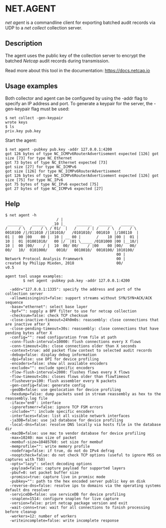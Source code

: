 # NET.AGENT

*net agent* is a commandline client for exporting batched audit records via UDP to a *net collect* collection server.

## Description

The agent uses the public key of the collection server to encrypt the batched *Netcap* audit records during transmission.

Read more about this tool in the documentation: https://docs.netcap.io

## Usage examples

Both collector and agent can be configured by using the -addr flag to specify an IP address and port. To generate a keypair for the server, the -gen-keypair flag must be used:

    $ net collect -gen-keypair 
    wrote keys
    $ ls
    priv.key pub.key

Start the agent:

    $ net agent -pubkey pub.key -addr 127.0.0.1:4200
    got 126 bytes of type NC_ICMPv6RouterAdvertisement expected [126] got size [73] for type NC_Ethernet
    got 73 bytes of type NC_Ethernet expected [73]
    got size [27] for type NC_ICMPv6
    got size [126] for type NC_ICMPv6RouterAdvertisement
    got 126 bytes of type NC_ICMPv6RouterAdvertisement expected [126] got size [75] for type NC_IPv6
    got 75 bytes of type NC_IPv6 expected [75]
    got 27 bytes of type NC_ICMPv6 expected [27]

## Help

    $ net agent -h
                           / |
     _______    ______   _10 |_     _______   ______    ______
    /     / \  /    / \ / 01/  |   /     / | /    / \  /    / \
    0010100 /|/011010 /|101010/   /0101010/  001010  |/100110  |
    01 |  00 |00    00 |  10 | __ 00 |       /    10 |00 |  01 |
    10 |  01 |01001010/   00 |/  |01 \_____ /0101000 |00 |__10/|
    10 |  00 |00/    / |  10  00/ 00/    / |00    00 |00/   00/
    00/   10/  0101000/    0010/   0010010/  0010100/ 1010100/
                                                      00 |
    Network Protocol Analysis Framework               00 |
    created by Philipp Mieden, 2018                   00/
    v0.5
    
    agent tool usage examples:
            $ net agent -pubkey pub.key -addr 127.0.0.1:4200
    
      -addr="127.0.0.1:1335": specify the address and port of the collection server
      -allowmissinginit=false: support streams without SYN/SYN+ACK/ACK sequence
      -base="ethernet": select base layer
      -bpf="": supply a BPF filter to use for netcap collection
      -checksum=false: check TCP checksum
      -close-inactive-timeout=24h0m0s: reassembly: close connections that are inactive after X
      -close-pending-timeout=30s: reassembly: close connections that have pending bytes after X
      -config="": read configuration from file at path
      -conn-flush-interval=10000: flush connections every X flows
      -conn-timeout=10s: close connections older than X seconds
      -context=true: add packet flow context to selected audit records
      -debug=false: display debug information
      -dpi=false: use DPI for device profiling
      -encoders=false: show all available encoders
      -exclude="": exclude specific encoders
      -flow-flush-interval=2000: flushes flows every X flows
      -flow-timeout=10s: closes flows older than flowTimeout
      -flushevery=100: flush assembler every N packets
      -gen-config=false: generate config
      -geoDB=false: use geolocation for device profiling
      -hexdump=false: dump packets used in stream reassembly as hex to the reassembly.log file
      -iface="en0": interface
      -ignorefsmerr=false: ignore TCP FSM errors
      -include="": include specific encoders
      -interfaces=false: list all visible network interfaces
      -ja3DB=false: use ja3 database for device profiling
      -local-dns=false: resolve DNS locally via hosts file in the database dir
      -macDB=false: use mac to vendor database for device profiling
      -max=10240: max size of packet
      -membuf-size=10485760: set size for membuf
      -memprofile="": write memory profile
      -nodefrag=false: if true, do not do IPv4 defrag
      -nooptcheck=false: do not check TCP options (useful to ignore MSS on captures with TSO)
      -opts="lazy": select decoding options
      -payload=false: capture payload for supported layers
      -pbuf=0: set packet buffer size
      -promisc=true: capture live in promisc mode
      -pubkey="": path to the hex encoded server public key on disk
      -reverse-dns=false: resolve ips to domains via the operating systems default dns resolver
      -serviceDB=false: use serviceDB for device profiling
      -snaplen=1514: configure snaplen for live capture
      -version=false: print netcap package version and exit
      -wait-conns=true: wait for all connections to finish processing before cleanup
      -workers=12: number of workers
      -writeincomplete=false: write incomplete response